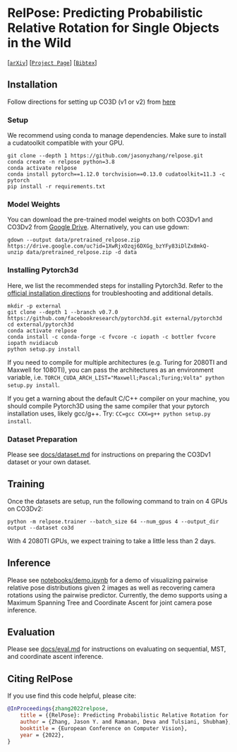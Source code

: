 # RelPose: Predicting Probabilistic Relative Rotation for Single Objects in the Wild

[[`arXiv`](https://arxiv.org/abs/2208.05963)]
[[`Project Page`](https://jasonyzhang.com/relpose/)]
[[`Bibtex`](#citing-relpose)]

## Installation

Follow directions for setting up CO3D (v1 or v2) from [here](dataset.md)

### Setup
We recommend using conda to manage dependencies. Make sure to install a cudatoolkit
compatible with your GPU.
```
git clone --depth 1 https://github.com/jasonyzhang/relpose.git
conda create -n relpose python=3.8
conda activate relpose
conda install pytorch==1.12.0 torchvision==0.13.0 cudatoolkit=11.3 -c pytorch
pip install -r requirements.txt
```

### Model Weights

You can download the pre-trained model weights on both CO3Dv1 and CO3Dv2 from
[Google Drive](https://drive.google.com/file/d/1XwRjxOzqj6DXGg_bzYFy83iDlZx8mkQ-/view?usp=share_link).
Alternatively, you can use gdown:
```
gdown --output data/pretrained_relpose.zip https://drive.google.com/uc?id=1XwRjxOzqj6DXGg_bzYFy83iDlZx8mkQ-
unzip data/pretrained_relpose.zip -d data
```

### Installing Pytorch3d

Here, we list the recommended steps for installing Pytorch3d. Refer to the 
[official installation directions](https://github.com/facebookresearch/pytorch3d/blob/master/INSTALL.md)
for troubleshooting and additional details.

```
mkdir -p external
git clone --depth 1 --branch v0.7.0 https://github.com/facebookresearch/pytorch3d.git external/pytorch3d
cd external/pytorch3d
conda activate relpose
conda install -c conda-forge -c fvcore -c iopath -c bottler fvcore iopath nvidiacub
python setup.py install
```

If you need to compile for multiple architectures (e.g. Turing for 2080TI and Maxwell
for 1080TI), you can pass the architectures as an environment variable, i.e. 
`TORCH_CUDA_ARCH_LIST="Maxwell;Pascal;Turing;Volta" python setup.py install`.

If you get a warning about the default C/C++ compiler on your machine, you should
compile Pytorch3D using the same compiler that your pytorch installation uses, likely
gcc/g++. Try: `CC=gcc CXX=g++ python setup.py install`.


### Dataset Preparation

Please see [docs/dataset.md](docs/dataset.md) for instructions on preparing the CO3Dv1 dataset or your own dataset.

## Training

Once the datasets are setup, run the following command to train on 4 GPUs on CO3Dv2:
```
python -m relpose.trainer --batch_size 64 --num_gpus 4 --output_dir output --dataset co3d
```

With 4 2080TI GPUs, we expect training to take a little less than 2 days.

## Inference

Please see [notebooks/demo.ipynb](notebooks/demo.ipynb) for a demo of visualizing
pairwise relative pose distributions given 2 images as well as recovering camera
rotations using the pairwise predictor. Currently, the demo supports using a Maximum
Spanning Tree and Coordinate Ascent for joint camera pose inference.

## Evaluation

Please see [docs/eval.md](docs/eval.md) for instructions on evaluating on sequential,
MST, and coordinate ascent inference.

## <a name="CitingRelPose"></a>Citing RelPose

If you use find this code helpful, please cite:

```BibTeX
@InProceedings{zhang2022relpose,
    title = {{RelPose}: Predicting Probabilistic Relative Rotation for Single Objects in the Wild},
    author = {Zhang, Jason Y. and Ramanan, Deva and Tulsiani, Shubham},
    booktitle = {European Conference on Computer Vision},
    year = {2022},
}
```